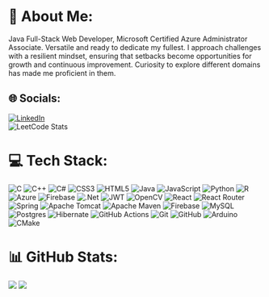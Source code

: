 # 💫 About Me:
Java Full-Stack Web Developer, Microsoft Certified Azure Administrator Associate. Versatile and ready to dedicate my fullest. I approach challenges with a resilient mindset, ensuring that setbacks become opportunities for growth and continuous improvement. Curiosity to explore different domains has made me proficient in them. 


## 🌐 Socials:
[![LinkedIn](https://img.shields.io/badge/LinkedIn-%230077B5.svg?logo=linkedin&logoColor=white)](https://www.linkedin.com/in/srd-in-maa/) 
<br/>
![LeetCode Stats](https://leetcard.jacoblin.cool/SRDhanush16?theme=dark&font=Electrolize&ext=activity)

# 💻 Tech Stack:
![C](https://img.shields.io/badge/c-%2300599C.svg?style=flat-square&logo=c&logoColor=white) ![C++](https://img.shields.io/badge/c++-%2300599C.svg?style=flat-square&logo=c%2B%2B&logoColor=white) ![C#](https://img.shields.io/badge/c%23-%23239120.svg?style=flat-square&logo=csharp&logoColor=white) ![CSS3](https://img.shields.io/badge/css3-%231572B6.svg?style=flat-square&logo=css3&logoColor=white) ![HTML5](https://img.shields.io/badge/html5-%23E34F26.svg?style=flat-square&logo=html5&logoColor=white) ![Java](https://img.shields.io/badge/java-%23ED8B00.svg?style=flat-square&logo=openjdk&logoColor=white) ![JavaScript](https://img.shields.io/badge/javascript-%23323330.svg?style=flat-square&logo=javascript&logoColor=%23F7DF1E) ![Python](https://img.shields.io/badge/python-3670A0?style=flat-square&logo=python&logoColor=ffdd54) ![R](https://img.shields.io/badge/r-%23276DC3.svg?style=flat-square&logo=r&logoColor=white) ![Azure](https://img.shields.io/badge/azure-%230072C6.svg?style=flat-square&logo=microsoftazure&logoColor=white) ![Firebase](https://img.shields.io/badge/firebase-%23039BE5.svg?style=flat-square&logo=firebase) ![.Net](https://img.shields.io/badge/.NET-5C2D91?style=flat-square&logo=.net&logoColor=white) ![JWT](https://img.shields.io/badge/JWT-black?style=flat-square&logo=JSON%20web%20tokens) ![OpenCV](https://img.shields.io/badge/opencv-%23white.svg?style=flat-square&logo=opencv&logoColor=white) ![React](https://img.shields.io/badge/react-%2320232a.svg?style=flat-square&logo=react&logoColor=%2361DAFB) ![React Router](https://img.shields.io/badge/React_Router-CA4245?style=flat-square&logo=react-router&logoColor=white) ![Spring](https://img.shields.io/badge/spring-%236DB33F.svg?style=flat-square&logo=spring&logoColor=white) ![Apache Tomcat](https://img.shields.io/badge/apache%20tomcat-%23F8DC75.svg?style=flat-square&logo=apache-tomcat&logoColor=black) ![Apache Maven](https://img.shields.io/badge/Apache%20Maven-C71A36?style=flat-square&logo=Apache%20Maven&logoColor=white) ![Firebase](https://img.shields.io/badge/firebase-a08021?style=flat-square&logo=firebase&logoColor=ffcd34) ![MySQL](https://img.shields.io/badge/mysql-4479A1.svg?style=flat-square&logo=mysql&logoColor=white) ![Postgres](https://img.shields.io/badge/postgres-%23316192.svg?style=flat-square&logo=postgresql&logoColor=white) ![Hibernate](https://img.shields.io/badge/Hibernate-59666C?style=flat-square&logo=Hibernate&logoColor=white) ![GitHub Actions](https://img.shields.io/badge/github%20actions-%232671E5.svg?style=flat-square&logo=githubactions&logoColor=white) ![Git](https://img.shields.io/badge/git-%23F05033.svg?style=flat-square&logo=git&logoColor=white) ![GitHub](https://img.shields.io/badge/github-%23121011.svg?style=flat-square&logo=github&logoColor=white) ![Arduino](https://img.shields.io/badge/-Arduino-00979D?style=flat-square&logo=Arduino&logoColor=white) ![CMake](https://img.shields.io/badge/CMake-%23008FBA.svg?style=flat-square&logo=cmake&logoColor=white)





# 📊 GitHub Stats:
![](https://github-readme-stats.vercel.app/api/top-langs/?username=SRDhanush16&theme=github_dark_dimmed&hide_border=false&include_all_commits=false&count_private=false&layout=compact)
![](https://github-readme-stats.vercel.app/api?username=SRDhanush16&theme=github_dark_dimmed&hide_border=false&include_all_commits=false&count_private=false)




<!-- Proudly created with GPRM ( https://gprm.itsvg.in ) -->
